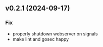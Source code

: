 ## v0.2.1 (2024-09-17)

### Fix

- properly shutdown webserver on signals
- make lint and gosec happy
